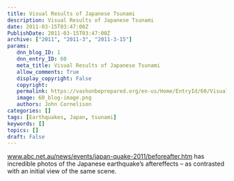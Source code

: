 ```yaml
---
title: Visual Results of Japanese Tsunami
description: Visual Results of Japanese Tsunami
date: 2011-03-15T03:47:00Z
PublishDate: 2011-03-15T03:47:00Z
archive: ["2011", "2011-3", "2011-3-15"]
params:
   dnn_blog_ID: 1
   dnn_entry_ID: 60
   meta_title: Visual Results of Japanese Tsunami
   allow_comments: True
   display_copyright: False
   copyright: 
   permalink: https://vashonbeprepared.org/en-us/Home/EntryId/60/Visual-Results-of-Japanese-Tsunami
   image: 60_blog-image.png
   authors: John Cornelison
categories: []
tags: [Earthquakes, Japan, tsunami]
keywords: []
topics: []
draft: False
---
```


<p><a title="http://www.abc.net.au/news/events/japan-quake-2011/beforeafter.htm" href="http://www.abc.net.au/news/events/japan-quake-2011/beforeafter.htm">www.abc.net.au/news/events/japan-quake-2011/beforeafter.htm</a> has incredible photos of the Japanese earthquake’s aftereffects – as contrasted with an initial view of the same scene.</p>
